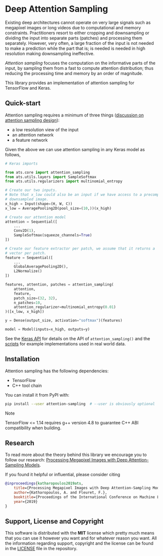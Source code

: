 # Deep Attention Sampling

Existing deep architectures cannot operate on very large signals such as
megapixel images or long videos due to computational and memory constraints.
Practitioners resort to either cropping and downsampling or dividing the input
into separate parts (patches) and processing them separately. However, very
often, a large fraction of the input is not needed to make a prediction while
the part that is; is needed is needed in high resolution making downsampling
ineffective.

_Attention sampling_ focuses the computation on the informative parts of the
input, by sampling them from a fast to compute attention distribution; thus
reducing the processing time and memory by an order of magnitude.

This library provides an implementation of attention sampling for TensorFlow
and Keras.

## Quick-start

Attention sampling requires a minimum of three things ([discussion on attention
sampling design](attention-sampling.md)):

* a low resolution view of the input
* an attention network
* a feature network

Given the above we can use attention sampling in any Keras model as follows,

```python
# Keras imports

from ats.core import attention_sampling
from ats.utils.layers import SampleSoftmax
from ats.utils.regularizers import multinomial_entropy

# Create our two inputs.
# Note that x_low could also be an input if we have access to a precomputed
# downsampled image.
x_high = Input(shape=(H, W, C))
x_low = AveragePooling2D(pool_size=(10,))(x_high)

# Create our attention model
attention = Sequential([
    ...
    Conv2D(1),
    SampleSoftmax(squeeze_channels=True)
])

# Create our feature extractor per patch, we assume that it returns a
# vector per patch.
feature = Sequential([
    ...
    GlobalAveragePooling2D(),
    L2Normalize()
])

features, attention, patches = attention_sampling(
    attention,
    feature,
    patch_size=(32, 32),
    n_patches=10,
    attention_regularizer=multinomial_entropy(0.01)
)([x_low, x_high])

y = Dense(output_size, activation="softmax")(features)

model = Model(inputs=x_high, outputs=y)
```

See the [Keras API](keras-api.md) for details on the API of
`attention_sampling()` and the [scripts][scripts] for example implementations
used in real world data.

## Installation

Attention sampling has the following dependencies:

* TensorFlow
* C++ tool chain

You can install it from PyPI with:

```bash
pip install --user attention-sampling  # --user is obviously optional
```

<div class="admonition note">
    <p class="admonition-title">Note</p>
    <p>TensorFlow <= 1.14 requires g++ version 4.8 to guarantee C++ ABI compatibility
    when building.</p>
</div>

## Research

To read more about the theory behind this library we encourage you to follow
our research: [Processing Megapixel Images with Deep Attention-Sampling
Models](https://arxiv.org/abs/1905.03711).

If you found it helpful or influential, please consider citing

```bibtex
@inproceedings{katharopoulos2019ats,
    title={Processing Megapixel Images with Deep Attention-Sampling Models},
    author={Katharopoulos, A. and Fleuret, F.},
    booktitle={Proceedings of the International Conference on Machine Learning (ICML)},
    year={2019}
}
```

## Support, License and Copyright

This software is distributed with the **MIT** license which pretty much means
that you can use it however you want and for whatever reason you want. All the
information regarding support, copyright and the license can be found in the
[LICENSE][lic] file in the repository.

[scripts]: https://github.com/idiap/attention-sampling/tree/master/scripts
[lic]: https://github.com/idiap/attention-sampling/blob/master/LICENSE
